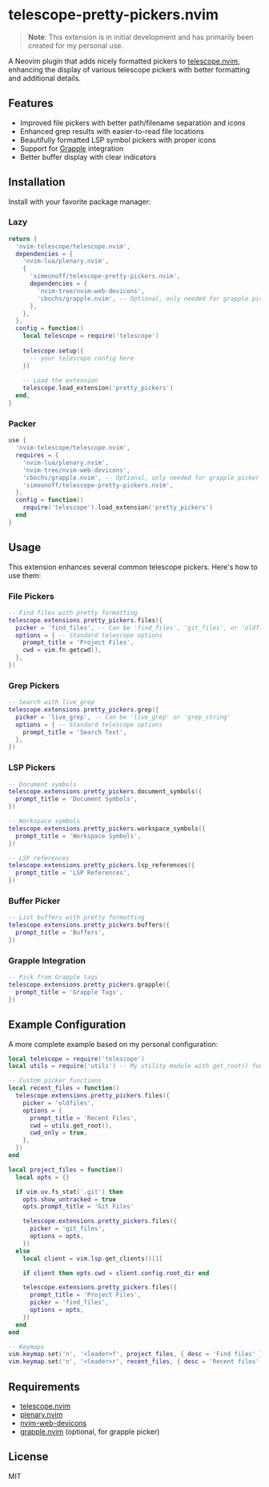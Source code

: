 # telescope-pretty-pickers.nvim

> **Note**: This extension is in initial development and has primarily been created for my personal use.

A Neovim plugin that adds nicely formatted pickers to [telescope.nvim](https://github.com/nvim-telescope/telescope.nvim), enhancing the display of various telescope pickers with better formatting and additional details.

## Features

- Improved file pickers with better path/filename separation and icons
- Enhanced grep results with easier-to-read file locations
- Beautifully formatted LSP symbol pickers with proper icons
- Support for [Grapple](https://github.com/cbochs/grapple.nvim) integration
- Better buffer display with clear indicators

## Installation

Install with your favorite package manager:

### Lazy

```lua
return {
  'nvim-telescope/telescope.nvim',
  dependencies = {
    'nvim-lua/plenary.nvim',
    {
      'simeonoff/telescope-pretty-pickers.nvim',
      dependencies = {
        'nvim-tree/nvim-web-devicons',
        'cbochs/grapple.nvim', -- Optional, only needed for grapple picker
      },
    },
  },
  config = function()
    local telescope = require('telescope')
    
    telescope.setup({
      -- your telescope config here
    })
    
    -- Load the extension
    telescope.load_extension('pretty_pickers')
  end,
}
```

### Packer

```lua
use {
  'nvim-telescope/telescope.nvim',
  requires = {
    'nvim-lua/plenary.nvim',
    'nvim-tree/nvim-web-devicons',
    'cbochs/grapple.nvim', -- Optional, only needed for grapple picker
    'simeonoff/telescope-pretty-pickers.nvim',
  },
  config = function()
    require('telescope').load_extension('pretty_pickers')
  end
}
```

## Usage

This extension enhances several common telescope pickers. Here's how to use them:

### File Pickers

```lua
-- Find files with pretty formatting
telescope.extensions.pretty_pickers.files({
  picker = 'find_files', -- Can be 'find_files', 'git_files', or 'oldfiles'
  options = { -- Standard telescope options
    prompt_title = 'Project Files',
    cwd = vim.fn.getcwd(),
  },
})
```

### Grep Pickers

```lua
-- Search with live_grep
telescope.extensions.pretty_pickers.grep({
  picker = 'live_grep', -- Can be 'live_grep' or 'grep_string'
  options = { -- Standard telescope options
    prompt_title = 'Search Text',
  },
})
```

### LSP Pickers

```lua
-- Document symbols
telescope.extensions.pretty_pickers.document_symbols({
  prompt_title = 'Document Symbols',
})

-- Workspace symbols
telescope.extensions.pretty_pickers.workspace_symbols({
  prompt_title = 'Workspace Symbols',
})

-- LSP references
telescope.extensions.pretty_pickers.lsp_references({
  prompt_title = 'LSP References',
})
```

### Buffer Picker

```lua
-- List buffers with pretty formatting
telescope.extensions.pretty_pickers.buffers({
  prompt_title = 'Buffers',
})
```

### Grapple Integration

```lua
-- Pick from Grapple tags
telescope.extensions.pretty_pickers.grapple({
  prompt_title = 'Grapple Tags',
})
```

## Example Configuration

A more complete example based on my personal configuration:

```lua
local telescope = require('telescope')
local utils = require('utils') -- My utility module with get_root() function

-- Custom picker functions
local recent_files = function()
  telescope.extensions.pretty_pickers.files({
    picker = 'oldfiles',
    options = {
      prompt_title = 'Recent Files',
      cwd = utils.get_root(),
      cwd_only = true,
    },
  })
end

local project_files = function()
  local opts = {}

  if vim.uv.fs_stat('.git') then
    opts.show_untracked = true
    opts.prompt_title = 'Git Files'

    telescope.extensions.pretty_pickers.files({
      picker = 'git_files',
      options = opts,
    })
  else
    local client = vim.lsp.get_clients()[1]

    if client then opts.cwd = client.config.root_dir end

    telescope.extensions.pretty_pickers.files({
      prompt_title = 'Project Files',
      picker = 'find_files',
      options = opts,
    })
  end
end

-- Keymaps
vim.keymap.set('n', '<leader>f', project_files, { desc = 'Find files' })
vim.keymap.set('n', '<leader>r', recent_files, { desc = 'Recent files' })
```

## Requirements

- [telescope.nvim](https://github.com/nvim-telescope/telescope.nvim)
- [plenary.nvim](https://github.com/nvim-lua/plenary.nvim)
- [nvim-web-devicons](https://github.com/nvim-tree/nvim-web-devicons)
- [grapple.nvim](https://github.com/cbochs/grapple.nvim) (optional, for grapple picker)

## License

MIT
